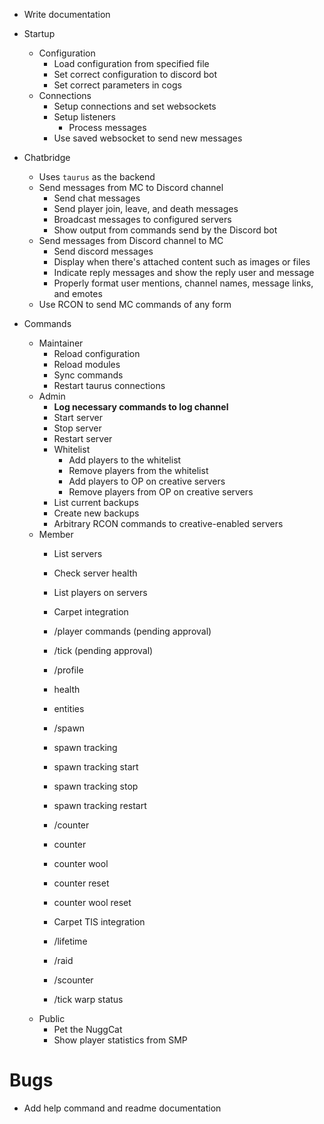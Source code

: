 - Write documentation

- Startup
  - Configuration
    - Load configuration from specified file
    - Set correct configuration to discord bot
    - Set correct parameters in cogs
  - Connections
    - Setup connections and set websockets
    - Setup listeners
      - Process messages
    - Use saved websocket to send new messages

- Chatbridge
  - Uses `taurus` as the backend
  - Send messages from MC to Discord channel
    - Send chat messages
    - Send player join, leave, and death messages
    - Broadcast messages to configured servers
    - Show output from commands send by the Discord bot
  - Send messages from Discord channel to MC
    - Send discord messages
    - Display when there's attached content such as images or files
    - Indicate reply messages and show the reply user and message
    - Properly format user mentions, channel names, message links, and emotes
  - Use RCON to send MC commands of any form

- Commands
  - Maintainer
    - Reload configuration
    - Reload modules
    - Sync commands
    - Restart taurus connections
  - Admin
    - **Log necessary commands to log channel**
    - Start server
    - Stop server
    - Restart server
    - Whitelist
      - Add players to the whitelist
      - Remove players from the whitelist
      - Add players to OP on creative servers
      - Remove players from OP on creative servers
    - List current backups
    - Create new backups
    - Arbitrary RCON commands to creative-enabled servers
  - Member
    - List servers
    - Check server health
    - List players on servers

    - Carpet integration
     - /player commands (pending approval)
     - /tick (pending approval)

     - /profile
      - health
      - entities

     - /spawn
      - spawn tracking
      - spawn tracking start
      - spawn tracking stop
      - spawn tracking restart
     - /counter
      - counter
      - counter wool
      - counter reset
      - counter wool reset

     - Carpet TIS integration
      - /lifetime
      - /raid
      - /scounter
      - /tick warp status
  - Public
    - Pet the NuggCat
    - Show player statistics from SMP

# Bugs
- Add help command and readme documentation
